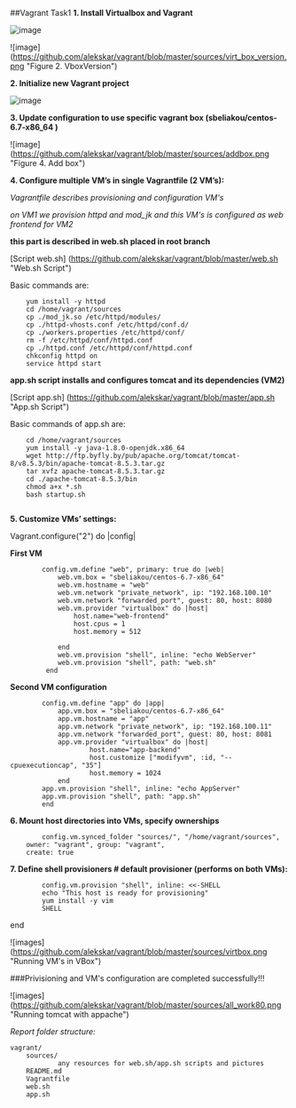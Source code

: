 ##Vagrant Task1
**1. Install Virtualbox and Vagrant**

![image]( https://github.com/alekskar/vagrant/blob/master/sources/vagrant_version.png "Figure 1. Vagrant version")

![image] (https://github.com/alekskar/vagrant/blob/master/sources/virt_box_version.png "Figure 2. VboxVersion")

**2. Initialize new Vagrant project**

![image](https://github.com/alekskar/vagrant/blob/master/sources/vagrantup.png "Figure 4. Initialize new Vagrant project")

**3. Update configuration to use specific vagrant box (sbeliakou/centos-6.7-x86_64 )**

![image] (https://github.com/alekskar/vagrant/blob/master/sources/addbox.png "Figure 4. Add box")

**4. Configure multiple VM’s in single Vagrantfile (2 VM’s):**

*Vagrantfile describes provisioning and configuration VM's*

*on VM1 we provision httpd and mod_jk and this VM's is configured as web frontend for VM2*

**this part is described in web.sh placed in root branch**

 [Script web.sh] (https://github.com/alekskar/vagrant/blob/master/web.sh "Web.sh Script")
 

Basic commands are:
```
	yum install -y httpd
	cd /home/vagrant/sources
	cp ./mod_jk.so /etc/httpd/modules/
	cp ./httpd-vhosts.conf /etc/httpd/conf.d/
	cp ./workers.properties /etc/httpd/conf/
	rm -f /etc/httpd/conf/httpd.conf
	cp ./httpd.conf /etc/httpd/conf/httpd.conf
	chkconfig httpd on
	service httpd start
```
**app.sh script installs and configures tomcat and its dependencies (VM2)**

[Script app.sh] (https://github.com/alekskar/vagrant/blob/master/app.sh "App.sh Script")
  
  Basic commands of app.sh are:
```
  	cd /home/vagrant/sources
	yum install -y java-1.8.0-openjdk.x86_64
	wget http://ftp.byfly.by/pub/apache.org/tomcat/tomcat-8/v8.5.3/bin/apache-tomcat-8.5.3.tar.gz
	tar xvfz apache-tomcat-8.5.3.tar.gz
	cd ./apache-tomcat-8.5.3/bin
	chmod a+x *.sh
	bash startup.sh
  
```

**5. Customize VMs’ settings:**

Vagrant.configure("2") do |config|

**First VM**
	
```
	  	config.vm.define "web", primary: true do |web|
	  		web.vm.box = "sbeliakou/centos-6.7-x86_64"
			web.vm.hostname = "web"
	  		web.vm.network "private_network", ip: "192.168.100.10"
	  		web.vm.network "forwarded_port", guest: 80, host: 8080
			web.vm.provider "virtualbox" do |host|
				host.name="web-frontend"
				host.cpus = 1
				host.memory = 512
	   			
			end
		 	web.vm.provision "shell", inline: "echo WebServer"
		 	web.vm.provision "shell", path: "web.sh"
		 end
```
	
**Second VM configuration**
```
  		config.vm.define "app" do |app|
			app.vm.box = "sbeliakou/centos-6.7-x86_64"
			app.vm.hostname = "app"
			app.vm.network "private_network", ip: "192.168.100.11"
			app.vm.network "forwarded_port", guest: 80, host: 8081
			app.vm.provider "virtualbox" do |host|
			        host.name="app-backend"
			        host.customize ["modifyvm", :id, "--cpuexecutioncap", "35"]
			        host.memory = 1024
			end
   		app.vm.provision "shell", inline: "echo AppServer"
   		app.vm.provision "shell", path: "app.sh"
   		end
```
  		
**6. Mount host directories into VMs, specify ownerships**

```
     	config.vm.synced_folder "sources/", "/home/vagrant/sources",
	owner: "vagrant", group: "vagrant",
	create: true
```	
   **7. Define shell provisioners # default provisioner (performs on both VMs):**
```
		config.vm.provision "shell", inline: <<-SHELL 
		echo "This host is ready for provisioning" 
		yum install -y vim
		SHELL

```
end

![images] (https://github.com/alekskar/vagrant/blob/master/sources/virtbox.png "Running VM's in VBox")

###Privisioning and VM's configuration are completed successfully!!!

![images] (https://github.com/alekskar/vagrant/blob/master/sources/all_work80.png "Running tomcat with appache")

*Report folder structure:*
```
vagrant/
	sources/
			any resources for web.sh/app.sh scripts and pictures
	README.md
	Vagrantfile
	web.sh
	app.sh
```

